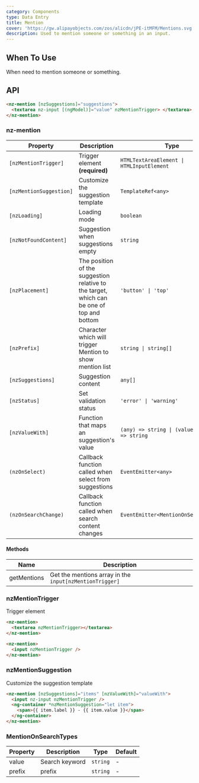 ```yaml
---
category: Components
type: Data Entry
title: Mention
cover: 'https://gw.alipayobjects.com/zos/alicdn/jPE-itMFM/Mentions.svg'
description: Used to mention someone or something in an input.
---
```


## When To Use

When need to mention someone or something.

## API

```html
<nz-mention [nzSuggestions]="suggestions">
  <textarea nz-input [(ngModel)]="value" nzMentionTrigger> </textarea>
</nz-mention>
```

### nz-mention

| Property                | Description                                                                               | Type                                           | Default                          |
| ----------------------- | ----------------------------------------------------------------------------------------- | ---------------------------------------------- | -------------------------------- |
| `[nzMentionTrigger]`    | Trigger element **(required)**                                                            | `HTMLTextAreaElement \| HTMLInputElement`      | -                                |
| `[nzMentionSuggestion]` | Customize the suggestion template                                                         | `TemplateRef<any>`                             | -                                |
| `[nzLoading]`           | Loading mode                                                                              | `boolean`                                      | `false`                          |
| `[nzNotFoundContent]`   | Suggestion when suggestions empty                                                         | `string`                                       | `'无匹配结果，轻敲空格完成输入'` |
| `[nzPlacement]`         | The position of the suggestion relative to the target, which can be one of top and bottom | `'button' \| 'top'`                            | `'bottom'`                       |
| `[nzPrefix]`            | Character which will trigger Mention to show mention list                                 | `string \| string[]`                           | `'@'`                            |
| `[nzSuggestions]`       | Suggestion content                                                                        | `any[]`                                        | `[]`                             |
| `[nzStatus]`            | Set validation status                                                                     | `'error' \| 'warning'`                         | -                                |
| `[nzValueWith]`         | Function that maps an suggestion's value                                                  | `(any) => string \| (value: string) => string` |
| `(nzOnSelect)`          | Callback function called when select from suggestions                                     | `EventEmitter<any>`                            | -                                |
| `(nzOnSearchChange)`    | Callback function called when search content changes                                      | `EventEmitter<MentionOnSearchTypes>`           | -                                |

#### Methods

| Name        | Description                                             |
| ----------- | ------------------------------------------------------- |
| getMentions | Get the mentions array in the `input[nzMentionTrigger]` |

### nzMentionTrigger

Trigger element

```html
<nz-mention>
  <textarea nzMentionTrigger></textarea>
</nz-mention>
```

```html
<nz-mention>
  <input nzMentionTrigger />
</nz-mention>
```

### nzMentionSuggestion

Customize the suggestion template

```html
<nz-mention [nzSuggestions]="items" [nzValueWith]="valueWith">
  <input nz-input nzMentionTrigger />
  <ng-container *nzMentionSuggestion="let item">
    <span>{{ item.label }} - {{ item.value }}</span>
  </ng-container>
</nz-mention>
```

### MentionOnSearchTypes

| Property | Description    | Type     | Default |
| -------- | -------------- | -------- | ------- |
| value    | Search keyword | `string` | -       |
| prefix   | prefix         | `string` | -       |
